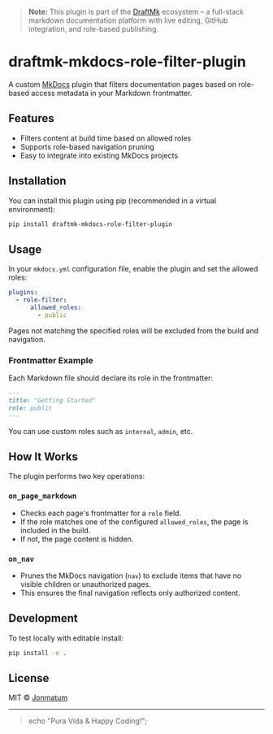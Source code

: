 > **Note:** This plugin is part of the [DraftMk](https://github.com/jonmatum/draftmk) ecosystem – a full-stack markdown documentation platform with live editing, GitHub integration, and role-based publishing.

# draftmk-mkdocs-role-filter-plugin

A custom [MkDocs](https://www.mkdocs.org/) plugin that filters documentation pages based on role-based access metadata in your Markdown frontmatter.

## Features

- Filters content at build time based on allowed roles
- Supports role-based navigation pruning
- Easy to integrate into existing MkDocs projects

## Installation

You can install this plugin using pip (recommended in a virtual environment):

```bash
pip install draftmk-mkdocs-role-filter-plugin
```

## Usage

In your `mkdocs.yml` configuration file, enable the plugin and set the allowed roles:

```yaml
plugins:
  - role-filter:
      allowed_roles:
        - public
```

Pages not matching the specified roles will be excluded from the build and navigation.

### Frontmatter Example

Each Markdown file should declare its role in the frontmatter:

```markdown
---
title: "Getting Started"
role: public
---
```

You can use custom roles such as `internal`, `admin`, etc.

## How It Works

The plugin performs two key operations:

### `on_page_markdown`

- Checks each page's frontmatter for a `role` field.
- If the role matches one of the configured `allowed_roles`, the page is included in the build.
- If not, the page content is hidden.

### `on_nav`

- Prunes the MkDocs navigation (`nav`) to exclude items that have no visible children or unauthorized pages.
- This ensures the final navigation reflects only authorized content.

## Development

To test locally with editable install:

```bash
pip install -e .
```

## License

MIT © [Jonmatum](https://github.com/jonmatum)

---

> echo "Pura Vida & Happy Coding!";
